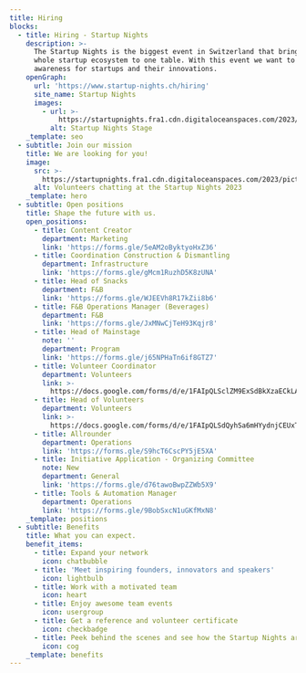 ```yaml
---
title: Hiring
blocks:
  - title: Hiring - Startup Nights
    description: >-
      The Startup Nights is the biggest event in Switzerland that brings the
      whole startup ecosystem to one table. With this event we want to create
      awareness for startups and their innovations.
    openGraph:
      url: 'https://www.startup-nights.ch/hiring'
      site_name: Startup Nights
      images:
        - url: >-
            https://startupnights.fra1.cdn.digitaloceanspaces.com/2023/pictures/2023-sn-fireside-chat-01.jpg
          alt: Startup Nights Stage
    _template: seo
  - subtitle: Join our mission
    title: We are looking for you!
    image:
      src: >-
        https://startupnights.fra1.cdn.digitaloceanspaces.com/2023/pictures/2023-sn-fireside-chat-01.jpg
      alt: Volunteers chatting at the Startup Nights 2023
    _template: hero
  - subtitle: Open positions
    title: Shape the future with us.
    open_positions:
      - title: Content Creator
        department: Marketing
        link: 'https://forms.gle/5eAM2oByktyoHxZ36'
      - title: Coordination Construction & Dismantling
        department: Infrastructure
        link: 'https://forms.gle/gMcm1RuzhD5K8zUNA'
      - title: Head of Snacks
        department: F&B
        link: 'https://forms.gle/WJEEVh8R17kZii8b6'
      - title: F&B Operations Manager (Beverages)
        department: F&B
        link: 'https://forms.gle/JxMNwCjTeH93Kqjr8'
      - title: Head of Mainstage
        note: ''
        department: Program
        link: 'https://forms.gle/j65NPHaTn6if8GTZ7'
      - title: Volunteer Coordinator
        department: Volunteers
        link: >-
          https://docs.google.com/forms/d/e/1FAIpQLSclZM9ExSdBkXzaECkLAIqYSrxcxmR3yiaHmo8Oj4Ibt-38Dw/viewform
      - title: Head of Volunteers
        department: Volunteers
        link: >-
          https://docs.google.com/forms/d/e/1FAIpQLSdQyhSa6mHYydnjCEUxTTjgaPQVElIAppuKP7YL78lazeLXbQ/viewform
      - title: Allrounder
        department: Operations
        link: 'https://forms.gle/S9hcT6CscPY5jE5XA'
      - title: Initiative Application - Organizing Committee
        note: New
        department: General
        link: 'https://forms.gle/d76tawoBwpZZWb5X9'
      - title: Tools & Automation Manager
        department: Operations
        link: 'https://forms.gle/9BobSxcN1uGKfMxN8'
    _template: positions
  - subtitle: Benefits
    title: What you can expect.
    benefit_items:
      - title: Expand your network
        icon: chatbubble
      - title: 'Meet inspiring founders, innovators and speakers'
        icon: lightbulb
      - title: Work with a motivated team
        icon: heart
      - title: Enjoy awesome team events
        icon: usergroup
      - title: Get a reference and volunteer certificate
        icon: checkbadge
      - title: Peek behind the scenes and see how the Startup Nights are organised
        icon: cog
    _template: benefits
---
```



